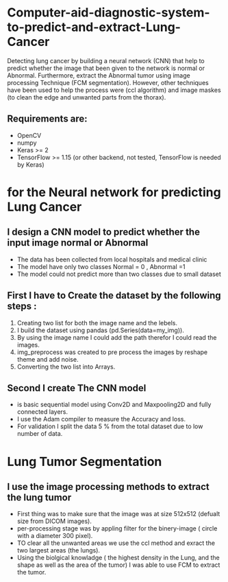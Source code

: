 # Computer-aid-diagnostic-system-to-predict-and-extract-Lung-Cancer
Detecting lung cancer by building a neural network (CNN) that help to predict whether the image that been given to the network is normal or Abnormal.
Furthermore, extract the Abnormal tumor using image processing Technique (FCM segmentation).
However, other techniques have been used to help the process were (ccl algorithm) and image maskes (to clean the edge and unwanted parts from the thorax).

## Requirements are:

- OpenCV
- numpy
- Keras >= 2
- TensorFlow >= 1.15 (or other backend, not tested, TensorFlow is needed by Keras)


# for the Neural network for predicting Lung Cancer
## I design a CNN model to predict whether the input image normal or Abnormal
- The data has been collected from local hospitals and medical clinic
- The model have only two classes Normal = 0 , Abnormal =1
- The model could not predict more than two classes due to small dataset
## First I have to Create the dataset by the following steps :
1. Creating two list for both the image name and the lebels.
2. I build the dataset using pandas (pd.Series(data=my_img)).
3. By using the image name I could add the path therefor I could read the images.
4. img_preprocess was created to pre process the images by reshape theme and add noise.
5. Converting the two list into Arrays.
## Second I create The CNN model   
- is basic sequential model using Conv2D and Maxpooling2D and fully connected layers.
- I use the Adam compiler to measure the Accuracy and loss.
- For validation I split the data 5 % from the total dataset due to low number of data.

# Lung Tumor Segmentation

## I use the image processing methods to extract the lung tumor
- First thing was to make sure that the image was at size 512x512 (defualt size from DICOM images).
- per-processing stage was by appling filter for the binery-image ( circle with a diameter 300 pixel).
- TO clear all the unwanted areas we use the ccl method and exract the two largest areas (the lungs).
- Using the biolgical knowladge ( the highest density in the Lung, and the shape as well as the area of the tumor) I was able to use FCM to extract the tumor.
